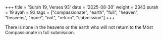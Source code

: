 +++
title = 'Surah 19, Verses 93'
date = '2025-08-30'
weight = 2343
surah = 19
ayah = 93
tags = ["compassionate", "earth", "full", "heaven", "heavens", "none", "not", "return", "submission"]
+++

There is none in the heavens or the earth who will not return to the Most Compassionate in full submission.